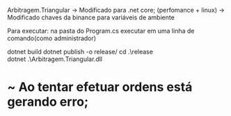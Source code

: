 Arbitragem.Triangular
-> Modificado para .net core; (perfomance + linux)
-> Modificado chaves da binance para variáveis de ambiente

Para executar:
na pasta do Program.cs executar em uma linha de comando(como administrador)

dotnet build
dotnet publish -o release/
cd .\release\
dotnet .\Arbitragem.Triangular.dll
# ~ Ao tentar efetuar ordens está gerando erro;

